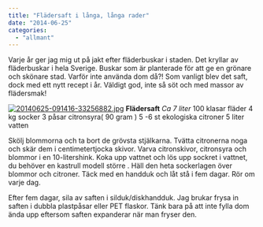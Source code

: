 ```yaml
---
title: "Flädersaft i långa, långa rader"
date: "2014-06-25"
categories: 
  - "allmant"
---
```


Varje år ger jag mig ut på jakt efter fläderbuskar i staden. Det kryllar av fläderbuskar i hela Sverige. Buskar som är planterade för att ge en grönare och skönare stad. Varför inte använda dom då?! Som vanligt blev det saft, dock med ett nytt recept i år. Väldigt god, inte så söt och med massor av flädersmak!  
  
[![20140625-091416-33256882.jpg](images/20140625-091416-33256882.jpg)](http://import.local/wp-content/uploads/2014/06/20140625-091416-33256882.jpg) **Flädersaft** _Ca 7 liter_ 100 klasar fläder 4 kg socker 3 påsar citronsyra( 90 gram ) 5 -6 st ekologiska citroner 5 liter vatten

Skölj blommorna och ta bort de grövsta stjälkarna. Tvätta citronerna noga och skär dem i centimetertjocka skivor. Varva citronskivor, citronsyra och blommor i en 10-litershink. Koka upp vattnet och lös upp sockret i vattnet, du behöver en kastrull modell större . Häll den heta sockerlagen över blommor och citroner. Täck med en handduk och låt stå i fem dagar. Rör om varje dag.

Efter fem dagar, sila av saften i silduk/diskhandduk. Jag brukar frysa in saften i dubbla plastpåsar eller PET flaskor. Tänk bara på att inte fylla dom ända upp eftersom saften expanderar när man fryser den.
